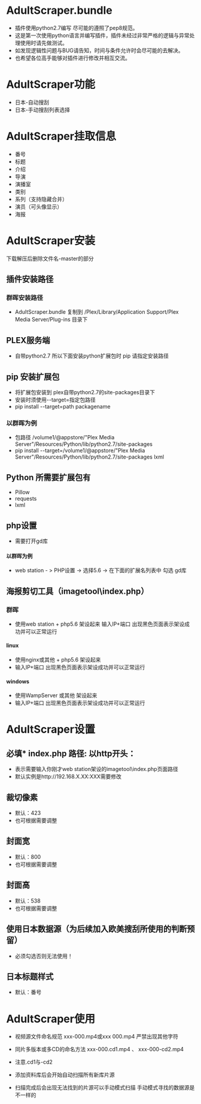 # AdultScraper.bundle
- 插件使用python2.7编写 尽可能的遵照了pep8规范。
- 这是第一次使用python语言并编写插件，插件未经过非常严格的逻辑与异常处理使用时请先做测试。
- 如发现逻辑性问题与BUG请告知，时间与条件允许时会尽可能的去解决。
- 也希望各位高手能够对插件进行修改并相互交流。

# AdultScraper功能
- 日本-自动搜刮
- 日本-手动搜刮列表选择

# AdultScraper挂取信息
- 番号
- 标题
- 介绍
- 导演
- 演播室
- 类别
- 系列（支持隐藏合并）
- 演员（可头像显示）
- 海报

# AdultScraper安装
下载解压后删除文件名-master的部分
## 插件安装路径
### 群晖安装路径
- AdultScraper.bundle 复制到 /Plex/Library/Application Support/Plex Media Server/Plug-ins 目录下

## PLEX服务端
- 自带python2.7 所以下面安装python扩展包时 pip 请指定安装路径

## pip 安装扩展包
- 将扩展包安装到 plex自带python2.7的site-packages目录下
- 安装时须使用--target=指定包路径
- pip install --target=path packagename
### 以群晖为例
- 包路径 /volume1/@appstore/"Plex Media Server"/Resources/Python/lib/python2.7/site-packages
- pip install --target=/volume1/@appstore/"Plex Media Server"/Resources/Python/lib/python2.7/site-packages lxml

## Python 所需要扩展包有
- Pillow
- requests
- lxml
## php设置
- 需要打开gd库
#### 以群晖为例
- web station - > PHP设置 -> 选择5.6 -> 在下面的扩展名列表中 勾选 gd库  

## 海报剪切工具（imagetool\index.php）
### 群晖
- 使用web station + php5.6 架设起来 
输入IP+端口 出现黑色页面表示架设成功并可以正常运行
#### linux
- 使用nginx或其他 + php5.6  架设起来 
- 输入IP+端口 出现黑色页面表示架设成功并可以正常运行
#### windows
- 使用WampServer 或其他 架设起来
- 输入IP+端口 出现黑色页面表示架设成功并可以正常运行

# AdultScraper设置
## 必填* index.php 路径: 以http开头：
- 表示需要输入你刚才web station架设的imagetool\index.php页面路径
- 默认实例是http://192.168.X.XX:XXX需要修改

## 裁切像素
- 默认：423
- 也可根据需要调整

## 封面宽
- 默认：800
- 也可根据需要调整

## 封面高
- 默认：538
- 也可根据需要调整

## 使用日本数据源（为后续加入欧美搜刮所使用的判断预留）
- 必须勾选否则无法使用！

## 日本标题样式
- 默认：番号

# AdultScraper使用
- 视频源文件命名规范 xxx-000.mp4或xxx 000.mp4 严禁出现其他字符

- 同片多版本或多CD的命名方法 xxx-000.cd1.mp4 、 xxx-000-cd2.mp4
- 注意.cd1与-cd2

- 添加资料库后会开始自动扫描所有新库片源

- 扫描完成后会出现无法找到的片源可以手动模式扫描 手动模式寻找的数据源是不一样的
